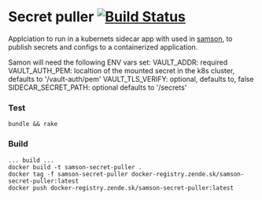 # Secret puller [![Build Status](https://travis-ci.com/zendesk/samson_secret_puller.svg?token=U4YqEpKd2nYk8fsQkDrz&branch=master)](https://travis-ci.com/zendesk/samson_secret_puller)

Applciation to run in a kubernets sidecar app with used in [samson](https://github.com/zendesk/samson), 
to publish secrets and configs to a containerized application.

Samon will need the following ENV vars set:
VAULT_ADDR: required
VAULT_AUTH_PEM: localtion of the mounted secret in the k8s cluster,
defaults to '/vault-auth/pem' 
VAULT_TLS_VERIFY: optional, defaults to, false
SIDECAR_SECRET_PATH: optional defaults to  '/secrets'

### Test

`bundle && rake`

### Build

```
... build ...
docker build -t samson-secret-puller .
docker tag -f samson-secret-puller docker-registry.zende.sk/samson-secret-puller:latest
docker push docker-registry.zende.sk/samson-secret-puller:latest
```
